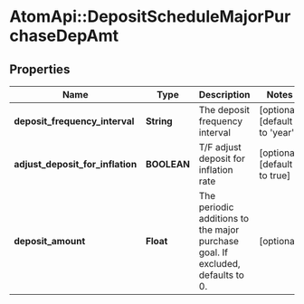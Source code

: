 # AtomApi::DepositScheduleMajorPurchaseDepAmt

## Properties
Name | Type | Description | Notes
------------ | ------------- | ------------- | -------------
**deposit_frequency_interval** | **String** | The deposit frequency interval | [optional] [default to &#39;year&#39;]
**adjust_deposit_for_inflation** | **BOOLEAN** | T/F adjust deposit for inflation rate | [optional] [default to true]
**deposit_amount** | **Float** | The periodic additions to the major purchase goal. If excluded, defaults to 0. | [optional] 


